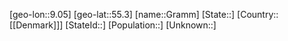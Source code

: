 ﻿---
location: [55.3,9.05]
type: City
tags:
- geo/City


SpocWebEntityId: 30538
isDeleted: false
confidential: public

---
[geo-lon::9.05]
[geo-lat::55.3]
[name::Gramm]
[State::]
[Country::[[Denmark]]]
[StateId::]
[Population::]
[Unknown::]

